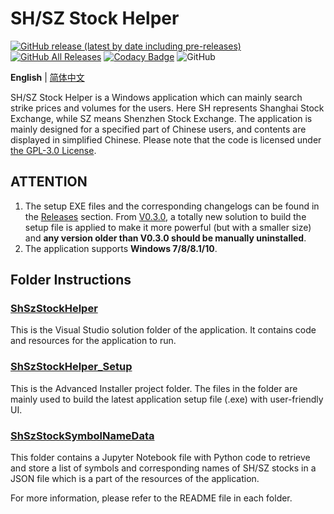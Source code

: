 # SH/SZ Stock Helper

[![GitHub release (latest by date including pre-releases)](https://img.shields.io/github/v/release/ArvinZJC/ShSzStockHelper-Windows?include_prereleases)](https://github.com/ArvinZJC/ShSzStockHelper-Windows/releases)
[![GitHub All Releases](https://img.shields.io/github/downloads/ArvinZJC/ShSzStockHelper-Windows/total)](https://github.com/ArvinZJC/ShSzStockHelper-Windows/releases)
[![Codacy Badge](https://app.codacy.com/project/badge/Grade/980d1c6c75754cdf9900139f5c5eb66f)](https://www.codacy.com/gh/ArvinZJC/ShSzStockHelper-Windows/dashboard?utm_source=github.com&amp;utm_medium=referral&amp;utm_content=ArvinZJC/ShSzStockHelper-Windows&amp;utm_campaign=Badge_Grade)
![GitHub](https://img.shields.io/github/license/ArvinZJC/ShSzStockHelper-Windows)

**English** | [简体中文](https://github.com/ArvinZJC/ShSzStockHelper-Windows/blob/master/README-zhCN.md)

SH/SZ Stock Helper is a Windows application which can mainly search strike prices and volumes for the users. Here SH represents Shanghai Stock Exchange, while SZ means Shenzhen Stock Exchange. The application is mainly designed for a specified part of Chinese users, and contents are displayed in simplified Chinese. Please note that the code is licensed under [the GPL-3.0 License](https://github.com/ArvinZJC/ShSzStockHelper-Windows/blob/master/LICENSE).

## ATTENTION

1. The setup EXE files and the corresponding changelogs can be found in the [Releases](https://github.com/ArvinZJC/ShSzStockHelper-Windows/releases) section. From [V0.3.0](https://github.com/ArvinZJC/ShSzStockHelper-Windows/releases/tag/v0.3.0), a totally new solution to build the setup file is applied to make it more powerful (but with a smaller size) and **any version older than V0.3.0 should be manually uninstalled**.
2. The application supports **Windows 7/8/8.1/10**.

## Folder Instructions

### [ShSzStockHelper](https://github.com/ArvinZJC/ShSzStockHelper-Windows/tree/master/ShSzStockHelper)

This is the Visual Studio solution folder of the application. It contains code and resources for the application to run.

### [ShSzStockHelper_Setup](https://github.com/ArvinZJC/ShSzStockHelper-Windows/tree/master/ShSzStockHelper_Setup)

This is the Advanced Installer project folder. The files in the folder are mainly used to build the latest application setup file (.exe) with user-friendly UI.

### [ShSzStockSymbolNameData](https://github.com/ArvinZJC/ShSzStockHelper-Windows/tree/master/ShSzStockSymbolNameData)

This folder contains a Jupyter Notebook file with Python code to retrieve and store a list of symbols and corresponding names of SH/SZ stocks in a JSON file which is a part of the resources of the application.

For more information, please refer to the README file in each folder.
